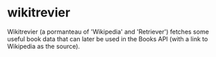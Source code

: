 # wikitrevier

Wikitrevier (a pormanteau of 'Wikipedia' and 'Retriever') fetches some useful book data that can later be used in the Books API (with a link to Wikipedia as the source).
